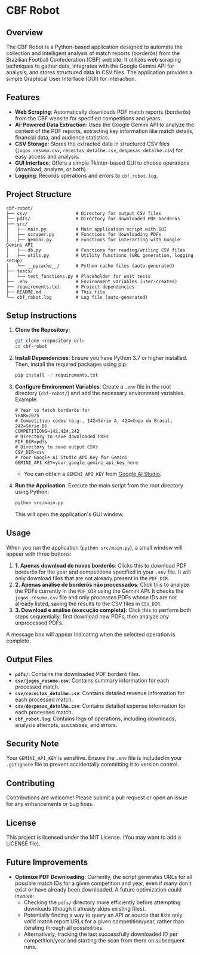 # CBF Robot

## Overview
The CBF Robot is a Python-based application designed to automate the collection and intelligent analysis of match reports (borderôs) from the Brazilian Football Confederation (CBF) website. It utilizes web scraping techniques to gather data, integrates with the Google Gemini API for analysis, and stores structured data in CSV files. The application provides a simple Graphical User Interface (GUI) for interaction.

## Features
- **Web Scraping**: Automatically downloads PDF match reports (borderôs) from the CBF website for specified competitions and years.
- **AI-Powered Data Extraction**: Uses the Google Gemini API to analyze the content of the PDF reports, extracting key information like match details, financial data, and audience statistics.
- **CSV Storage**: Stores the extracted data in structured CSV files (`jogos_resumo.csv`, `receitas_detalhe.csv`, `despesas_detalhe.csv`) for easy access and analysis.
- **GUI Interface**: Offers a simple Tkinter-based GUI to choose operations (download, analyze, or both).
- **Logging**: Records operations and errors to `cbf_robot.log`.

## Project Structure
```
cbf-robot/
├── csv/                  # Directory for output CSV files
├── pdfs/                 # Directory for downloaded PDF borderôs
├── src/
│   ├── main.py           # Main application script with GUI
│   ├── scraper.py        # Functions for downloading PDFs
│   ├── gemini.py         # Functions for interacting with Google Gemini API
│   ├── db.py             # Functions for reading/writing CSV files
│   ├── utils.py          # Utility functions (URL generation, logging setup)
│   └── __pycache__/      # Python cache files (auto-generated)
├── tests/
│   └── test_functions.py # Placeholder for unit tests
├── .env                  # Environment variables (user-created)
├── requirements.txt      # Project dependencies
├── README.md             # This file
└── cbf_robot.log         # Log file (auto-generated)
```

## Setup Instructions
1.  **Clone the Repository**:
    ```bash
    git clone <repository-url>
    cd cbf-robot
    ```

2.  **Install Dependencies**:
    Ensure you have Python 3.7 or higher installed. Then, install the required packages using pip:
    ```bash
    pip install -r requirements.txt
    ```

3.  **Configure Environment Variables**:
    Create a `.env` file in the root directory (`cbf-robot/`) and add the necessary environment variables. Example:
    ```env
    # Year to fetch borderôs for
    YEAR=2025
    # Competition codes (e.g., 142=Série A, 424=Copa do Brasil, 242=Série B)
    COMPETITIONS=142,424,242
    # Directory to save downloaded PDFs
    PDF_DIR=pdfs
    # Directory to save output CSVs
    CSV_DIR=csv
    # Your Google AI Studio API Key for Gemini
    GEMINI_API_KEY=your_google_gemini_api_key_here
    ```
    *   You can obtain a `GEMINI_API_KEY` from [Google AI Studio](https://aistudio.google.com/).

4.  **Run the Application**:
    Execute the main script from the root directory using Python:
    ```bash
    python src/main.py
    ```
    This will open the application's GUI window.

## Usage

When you run the application (`python src/main.py`), a small window will appear with three buttons:

1.  **1. Apenas download de novos borderôs**: Clicks this to download PDF borderôs for the year and competitions specified in your `.env` file. It will only download files that are not already present in the `PDF_DIR`.
2.  **2. Apenas análise de borderôs não processados**: Click this to analyze the PDFs currently in the `PDF_DIR` using the Gemini API. It checks the `jogos_resumo.csv` file and only processes PDFs whose IDs are not already listed, saving the results to the CSV files in `CSV_DIR`.
3.  **3. Download e análise (execução completa)**: Click this to perform both steps sequentially: first download new PDFs, then analyze any unprocessed PDFs.

A message box will appear indicating when the selected operation is complete.

## Output Files

-   **`pdfs/`**: Contains the downloaded PDF borderô files.
-   **`csv/jogos_resumo.csv`**: Contains summary information for each processed match.
-   **`csv/receitas_detalhe.csv`**: Contains detailed revenue information for each processed match.
-   **`csv/despesas_detalhe.csv`**: Contains detailed expense information for each processed match.
-   **`cbf_robot.log`**: Contains logs of operations, including downloads, analysis attempts, successes, and errors.

## Security Note
Your `GEMINI_API_KEY` is sensitive. Ensure the `.env` file is included in your `.gitignore` file to prevent accidentally committing it to version control.

## Contributing
Contributions are welcome! Please submit a pull request or open an issue for any enhancements or bug fixes.

## License
This project is licensed under the MIT License. (You may want to add a LICENSE file).

## Future Improvements

*   **Optimize PDF Downloading:** Currently, the script generates URLs for all possible match IDs for a given competition and year, even if many don't exist or have already been downloaded. A future optimization could involve:
    *   Checking the `pdfs/` directory more efficiently before attempting downloads (though it already skips existing files).
    *   Potentially finding a way to query an API or source that lists only *valid* match report URLs for a given competition/year, rather than iterating through all possibilities.
    *   Alternatively, tracking the last successfully downloaded ID per competition/year and starting the scan from there on subsequent runs.